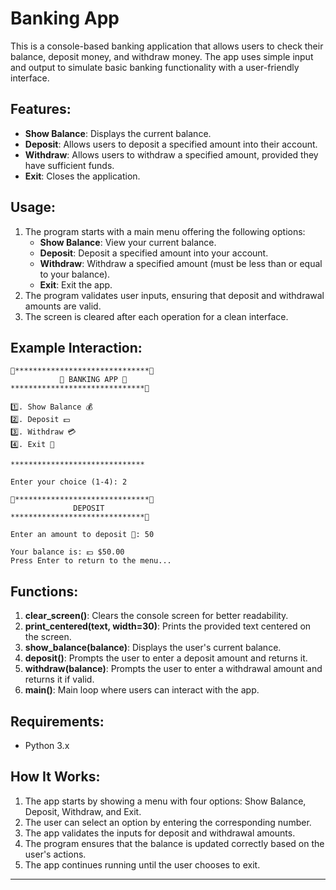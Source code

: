 
# Banking App

This is a console-based banking application that allows users to check their balance, deposit money, and withdraw money. The app uses simple input and output to simulate basic banking functionality with a user-friendly interface.

## Features:
- **Show Balance**: Displays the current balance.
- **Deposit**: Allows users to deposit a specified amount into their account.
- **Withdraw**: Allows users to withdraw a specified amount, provided they have sufficient funds.
- **Exit**: Closes the application.

## Usage:
1. The program starts with a main menu offering the following options:
   - **Show Balance**: View your current balance.
   - **Deposit**: Deposit a specified amount into your account.
   - **Withdraw**: Withdraw a specified amount (must be less than or equal to your balance).
   - **Exit**: Exit the app.
2. The program validates user inputs, ensuring that deposit and withdrawal amounts are valid.
3. The screen is cleared after each operation for a clean interface.

## Example Interaction:

```
🏦******************************🏦
           🏧 BANKING APP 🏧
******************************🏦

1️⃣. Show Balance 💰
2️⃣. Deposit 💵
3️⃣. Withdraw 💳
4️⃣. Exit 🚪

******************************

Enter your choice (1-4): 2

💸******************************💸
              DEPOSIT
******************************💸

Enter an amount to deposit 🤑: 50

Your balance is: 💵 $50.00
Press Enter to return to the menu...

```

## Functions:
1. **clear_screen()**: Clears the console screen for better readability.
2. **print_centered(text, width=30)**: Prints the provided text centered on the screen.
3. **show_balance(balance)**: Displays the user's current balance.
4. **deposit()**: Prompts the user to enter a deposit amount and returns it.
5. **withdraw(balance)**: Prompts the user to enter a withdrawal amount and returns it if valid.
6. **main()**: Main loop where users can interact with the app.

## Requirements:
- Python 3.x

## How It Works:
1. The app starts by showing a menu with four options: Show Balance, Deposit, Withdraw, and Exit.
2. The user can select an option by entering the corresponding number.
3. The app validates the inputs for deposit and withdrawal amounts.
4. The program ensures that the balance is updated correctly based on the user's actions.
5. The app continues running until the user chooses to exit.

---
